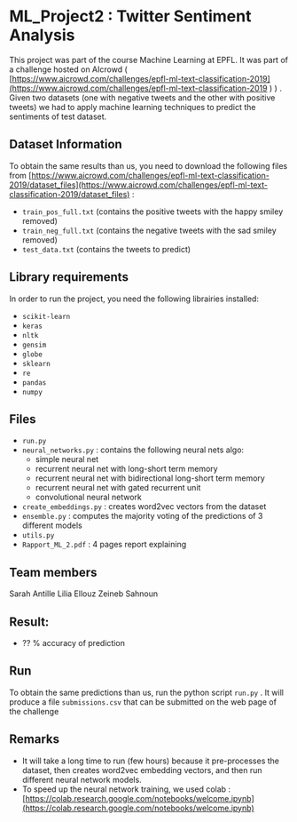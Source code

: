 # ML_Project2 : Twitter Sentiment Analysis

This project was part of the course Machine Learning at EPFL. It was part of a challenge hosted on AIcrowd ( [https://www.aicrowd.com/challenges/epfl-ml-text-classification-2019](https://www.aicrowd.com/challenges/epfl-ml-text-classification-2019 )  ) . Given two datasets (one with negative tweets and the other with positive tweets) we had to apply machine learning techniques to predict the sentiments of test dataset.

## Dataset Information
To obtain the same results than us, you need to download the following files from [https://www.aicrowd.com/challenges/epfl-ml-text-classification-2019/dataset_files](https://www.aicrowd.com/challenges/epfl-ml-text-classification-2019/dataset_files)  :

- `train_pos_full.txt` (contains the positive tweets with the happy smiley removed)
- `train_neg_full.txt` (contains the negative tweets with the sad smiley removed)
- `test_data.txt` (contains the tweets to predict)

## Library requirements
In order to run the project, you need the following librairies installed:

- `scikit-learn`
- `keras`
- `nltk`
- `gensim`
- `globe`
- `sklearn`
- `re`
- `pandas`
- `numpy`

## Files

- `run.py`
- `neural_networks.py` : contains the following neural nets algo:
	- simple neural net
	- recurrent neural net with long-short term memory 
	- recurrent neural net with bidirectional long-short term memory 
	- recurrent neural net with gated recurrent unit
	- convolutional neural network
- `create_embeddings.py` : creates word2vec vectors from the dataset
- `ensemble.py` : computes the majority voting of the predictions of 3 different models
- `utils.py`
- `Rapport_ML_2.pdf` : 4 pages report explaining 


## Team members

Sarah Antille
Lilia Ellouz
Zeineb Sahnoun

## Result:
- ?? % accuracy of prediction



## Run

To obtain the same predictions than us, run the python script `run.py` . It will produce a file `submissions.csv` that can be submitted on the web page of the challenge


## Remarks
- It will take a long time to run (few hours) because it pre-processes the dataset, then creates word2vec embedding vectors, and then run different neural network models.
- To speed up the neural network training, we used colab : [https://colab.research.google.com/notebooks/welcome.ipynb](https://colab.research.google.com/notebooks/welcome.ipynb)
